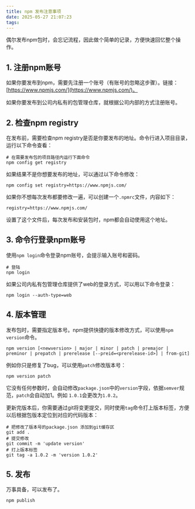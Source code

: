 ```yaml
---
title: npm 发布注意事项
date: 2025-05-27 21:07:23
tags:
---
```



偶尔发布npm包时，会忘记流程，因此做个简单的记录，方便快速回忆整个操作。

## 1. 注册npm账号

如果你要发布到npm，需要先注册一个账号（有账号的忽略这步骤）。链接：[https://www.npmjs.com/](https://www.npmjs.com/)。

如果你要发布到公司内私有的包管理仓库，就根据公司内部的方式注册账号。

## 2. 检查npm registry

在发布前，需要检查npm registry是否是你要发布的地址。命令行进入项目目录，运行以下命令查看：

```shell
# 在需要发布包的项目路径内运行下面命令
npm config get registry
```

如果结果不是你想要发布的地址，可以通过以下命令修改：

```shell
npm config set registry=https://www.npmjs.com/
```

如果你不想每次发布都要修改一遍，可以创建一个`.npmrc`文件，内容如下：

```text
registry=https://www.npmjs.com/
```

设置了这个文件后，每次发布和安装包时，npm都会自动使用这个地址。

## 3. 命令行登录npm账号

使用`npm login`命令登录npm账号，会提示输入账号和密码。


```shell
# 登陆
npm login
```

如果公司内私有包管理仓库提供了web的登录方式，可以用以下命令登录：

```shell
npm login --auth-type=web
```

## 4. 版本管理

发布包时，需要指定版本号。npm提供快捷的版本修改方式，可以使用`npm version`命令。

```shell
npm version [<newversion> | major | minor | patch | premajor | preminor | prepatch | prerelease [--preid=<prerelease-id>] | from-git]
```

例如你只是修复了bug，可以使用`patch`修改版本号：

```shell
npm version patch
```

它没有任何参数时，会自动修改`package.json`中的`version`字段，依据`semver`规范，`patch`会自动加1。例如 `1.0.1`会更改为`1.0.2`。

更新完版本后，你需要通过git将变更提交，同时使用`tag`命令打上版本标签，方便以后根据包版本定位到对应的代码版本：

```shell
# 把修改了版本号的package.json 添加到git缓存区
git add .
# 提交修改
git commit -m 'update version'
# 打上版本标签
git tag -a 1.0.2 -m 'version 1.0.2'
```

## 5. 发布

万事具备，可以发布了。

```shell
npm publish
```